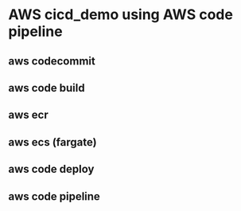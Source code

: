 # AWS cicd_demo using  AWS code pipeline

## aws codecommit

## aws code build

## aws ecr

## aws ecs (fargate)

## aws code deploy

## aws code pipeline
